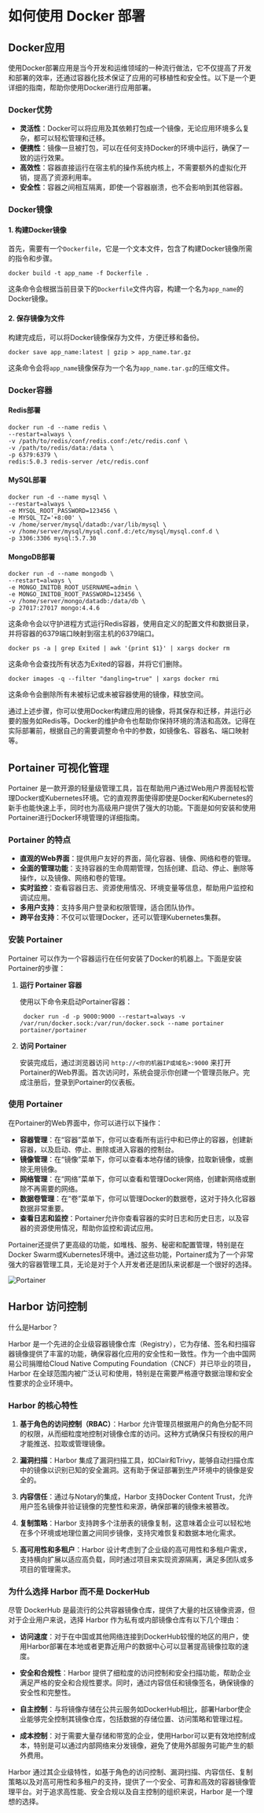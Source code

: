 # 如何使用 Docker 部署

## Docker应用

使用Docker部署应用是当今开发和运维领域的一种流行做法，它不仅提高了开发和部署的效率，还通过容器化技术保证了应用的可移植性和安全性。以下是一个更详细的指南，帮助你使用Docker进行应用部署。

### Docker优势

- **灵活性**：Docker可以将应用及其依赖打包成一个镜像，无论应用环境多么复杂，都可以轻松管理和迁移。
- **便携性**：镜像一旦被打包，可以在任何支持Docker的环境中运行，确保了一致的运行效果。
- **高效性**：容器直接运行在宿主机的操作系统内核上，不需要额外的虚拟化开销，提高了资源利用率。
- **安全性**：容器之间相互隔离，即使一个容器崩溃，也不会影响到其他容器。

### Docker镜像

#### 1. 构建Docker镜像

首先，需要有一个`Dockerfile`，它是一个文本文件，包含了构建Docker镜像所需的指令和步骤。

```shell
docker build -t app_name -f Dockerfile .
```

这条命令会根据当前目录下的`Dockerfile`文件内容，构建一个名为`app_name`的Docker镜像。

#### 2. 保存镜像为文件

构建完成后，可以将Docker镜像保存为文件，方便迁移和备份。

```shell
docker save app_name:latest | gzip > app_name.tar.gz
```

这条命令会将`app_name`镜像保存为一个名为`app_name.tar.gz`的压缩文件。

### Docker容器

#### Redis部署

```shell
docker run -d --name redis \
--restart=always \
-v /path/to/redis/conf/redis.conf:/etc/redis.conf \
-v /path/to/redis/data:/data \
-p 6379:6379 \
redis:5.0.3 redis-server /etc/redis.conf
```

#### MySQL部署

```shell
docker run -d --name mysql \
--restart=always \
-e MYSQL_ROOT_PASSWORD=123456 \
-e MYSQL_TZ='+8:00' \
-v /home/server/mysql/datadb:/var/lib/mysql \
-v /home/server/mysql/mysql.conf.d:/etc/mysql/mysql.conf.d \
-p 3306:3306 mysql:5.7.30
```

#### MongoDB部署

```shell
docker run -d --name mongodb \
--restart=always \
-e MONGO_INITDB_ROOT_USERNAME=admin \
-e MONGO_INITDB_ROOT_PASSWORD=123456 \
-v /home/server/mongo/datadb:/data/db \
-p 27017:27017 mongo:4.4.6
```

这条命令会以守护进程方式运行Redis容器，使用自定义的配置文件和数据目录，并将容器的6379端口映射到宿主机的6379端口。

```shell
docker ps -a | grep Exited | awk '{print $1}' | xargs docker rm
```
这条命令会查找所有状态为Exited的容器，并将它们删除。


```shell
docker images -q --filter "dangling=true" | xargs docker rmi
```
这条命令会删除所有未被标记或未被容器使用的镜像，释放空间。

通过上述步骤，你可以使用Docker构建应用的镜像，将其保存和迁移，并运行必要的服务如Redis等。Docker的维护命令也帮助你保持环境的清洁和高效。记得在实际部署前，根据自己的需要调整命令中的参数，如镜像名、容器名、端口映射等。

## Portainer 可视化管理

Portainer
是一款开源的轻量级管理工具，旨在帮助用户通过Web用户界面轻松管理Docker或Kubernetes环境。它的直观界面使得即使是Docker和Kubernetes的新手也能快速上手，同时也为高级用户提供了强大的功能。下面是如何安装和使用Portainer进行Docker环境管理的详细指南。

### Portainer 的特点

- **直观的Web界面**：提供用户友好的界面，简化容器、镜像、网络和卷的管理。
- **全面的管理功能**：支持容器的生命周期管理，包括创建、启动、停止、删除等操作，以及镜像、网络和卷的管理。
- **实时监控**：查看容器日志、资源使用情况、环境变量等信息，帮助用户监控和调试应用。
- **多用户支持**：支持多用户登录和权限管理，适合团队协作。
- **跨平台支持**：不仅可以管理Docker，还可以管理Kubernetes集群。

### 安装 Portainer

Portainer 可以作为一个容器运行在任何安装了Docker的机器上。下面是安装Portainer的步骤：

1. **运行 Portainer 容器**

   使用以下命令来启动Portainer容器：

   ```shell
    docker run -d -p 9000:9000 --restart=always -v /var/run/docker.sock:/var/run/docker.sock --name portainer portainer/portainer
   ```

2. **访问 Portainer**

   安装完成后，通过浏览器访问 `http://<你的机器IP或域名>:9000`
   来打开Portainer的Web界面。首次访问时，系统会提示你创建一个管理员账户。完成注册后，登录到Portainer的仪表板。

### 使用 Portainer

在Portainer的Web界面中，你可以进行以下操作：

- **容器管理**：在“容器”菜单下，你可以查看所有运行中和已停止的容器，创建新容器，以及启动、停止、删除或进入容器的控制台。
- **镜像管理**：在“镜像”菜单下，你可以查看本地存储的镜像，拉取新镜像，或删除无用镜像。
- **网络管理**：在“网络”菜单下，你可以查看和管理Docker网络，创建新网络或删除不再需要的网络。
- **数据卷管理**：在“卷”菜单下，你可以管理Docker的数据卷，这对于持久化容器数据非常重要。
- **查看日志和监控**：Portainer允许你查看容器的实时日志和历史日志，以及容器的资源使用情况，帮助你监控和调试应用。

Portainer还提供了更高级的功能，如堆栈、服务、秘密和配置管理，特别是在Docker
Swarm或Kubernetes环境中。通过这些功能，Portainer成为了一个非常强大的容器管理工具，无论是对于个人开发者还是团队来说都是一个很好的选择。

![Portainer](./images/portainer_demo.png)

## Harbor 访问控制

什么是Harbor？

Harbor 是一个先进的企业级容器镜像仓库（Registry），它为存储、签名和扫描容器镜像提供了丰富的功能，确保容器化应用的安全性和一致性。作为一个由中国网易公司捐赠给Cloud
Native Computing Foundation（CNCF）并已毕业的项目，Harbor 在全球范围内被广泛认可和使用，特别是在需要严格遵守数据治理和安全性要求的企业环境中。

### Harbor 的核心特性

1. **基于角色的访问控制（RBAC）**：Harbor 允许管理员根据用户的角色分配不同的权限，从而细粒度地控制对镜像仓库的访问。这种方式确保只有授权的用户才能推送、拉取或管理镜像。

2. **漏洞扫描**：Harbor 集成了漏洞扫描工具，如Clair和Trivy，能够自动扫描仓库中的镜像以识别已知的安全漏洞。这有助于保证部署到生产环境中的镜像是安全的。

3. **内容信任**：通过与Notary的集成，Harbor 支持Docker Content Trust，允许用户签名镜像并验证镜像的完整性和来源，确保部署的镜像未被篡改。

4. **复制策略**：Harbor 支持跨多个注册表的镜像复制，这意味着企业可以轻松地在多个环境或地理位置之间同步镜像，支持灾难恢复和数据本地化需求。

5. **高可用性和多租户**：Harbor 设计考虑到了企业级的高可用性和多租户需求，支持横向扩展以适应高负载，同时通过项目来实现资源隔离，满足多团队或多项目的管理需求。

### 为什么选择 Harbor 而不是 DockerHub

尽管 DockerHub 是最流行的公共容器镜像仓库，提供了大量的社区镜像资源，但对于企业用户来说，选择 Harbor 作为私有或内部镜像仓库有以下几个理由：

- **访问速度**：对于在中国或其他网络连接到DockerHub较慢的地区的用户，使用Harbor部署在本地或者更靠近用户的数据中心可以显著提高镜像拉取的速度。

- **安全和合规性**：Harbor 提供了细粒度的访问控制和安全扫描功能，帮助企业满足严格的安全和合规性要求。同时，通过内容信任和镜像签名，确保镜像的安全性和完整性。

- **自主控制**：与将镜像存储在公共云服务如DockerHub相比，部署Harbor使企业能够完全控制其镜像仓库，包括数据的存储位置、访问策略和管理过程。

- **成本控制**：对于需要大量存储和带宽的企业，使用Harbor可以更有效地控制成本，特别是可以通过内部网络来分发镜像，避免了使用外部服务可能产生的额外费用。

Harbor 通过其企业级特性，如基于角色的访问控制、漏洞扫描、内容信任、复制策略以及对高可用性和多租户的支持，提供了一个安全、可靠和高效的容器镜像管理平台。对于追求高性能、安全合规以及自主控制的组织来说，Harbor
是一个理想的选择。